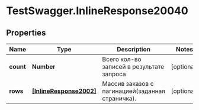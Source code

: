 # TestSwagger.InlineResponse20040

## Properties

Name | Type | Description | Notes
------------ | ------------- | ------------- | -------------
**count** | **Number** | Всего кол-во записей в результате запроса | [optional] 
**rows** | [**[InlineResponse2002]**](InlineResponse2002.md) | Массив заказов c пагинацией(заданная страничка). | [optional] 


